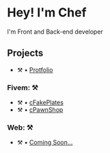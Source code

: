 # Hey! I'm Chef

I'm Front and Back-end developer

## Projects
- ⚒️ • [Protfolio](https://cheffivem.fr)
### Fivem: ⚒️
- ⚒️ • [cFakePlates](https://cheffivem.fr/project/fivem/cFakePlates)
- ⚒️ • [cPawnShop](https://cheffivem.fr/project/fivem/cPawnShop)

### Web: ⚒️
- ⚒️ • [Coming Soon...](https://cheffivem.fr/project/web/cSoon)
